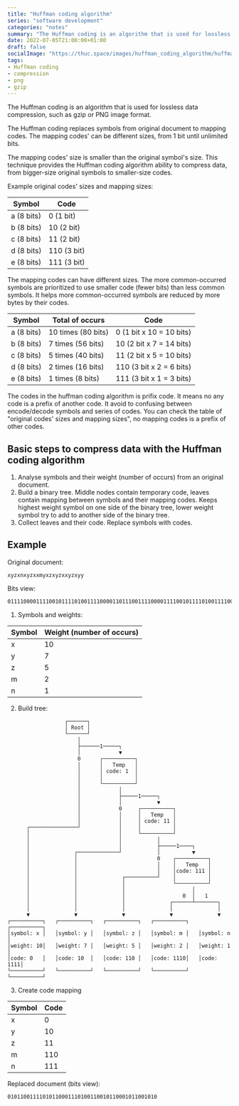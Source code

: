 ```yaml
---
title: "Huffman coding algorithm"
series: "software development"
categories: "notes"
summary: "The Huffman coding is an algorithm that is used for lossless data compression, such as gzip or PNG image format."
date: 2022-07-05T21:00:00+01:00
draft: false
socialImage: "https://thuc.space/images/huffman_coding_algorithm/huffman_coding_algorithm.png"
tags:
- Huffman coding
- compression
- png
- gzip
---
```


The Huffman coding is an algorithm that is used for lossless data compression, such as gzip or PNG image format.

The Huffman coding replaces symbols from original document to mapping codes. The mapping codes' can be different sizes, from 1 bit until unlimited bits.

The mapping codes' size is smaller than the original symbol's size. This technique provides the Huffman coding algorithm ability to compress data, from bigger-size original symbols to smaller-size codes.

Example original codes' sizes and mapping sizes:

| Symbol | Code |
|--------|------|
| a (8 bits) | 0 (1 bit) |
| b (8 bits) | 10 (2 bit) |
| c (8 bits) | 11 (2 bit) |
| d (8 bits) | 110 (3 bit) |
| e (8 bits) | 111 (3 bit) |

The mapping codes can have different sizes. The more common-occurred symbols are prioritized to use smaller code (fewer bits) than less common symbols. It helps more common-occurred symbols are reduced by more bytes by their codes.

| Symbol |  Total of occurs | Code |
|-|-|-|
| a (8 bits) | 10 times (80 bits) | 0 (1 bit x 10 = 10 bits) |
| b (8 bits) | 7 times (56 bits) | 10 (2 bit x 7 = 14 bits) |
| c (8 bits) | 5 times (40 bits) | 11 (2 bit x 5 = 10 bits) |
| d (8 bits) | 2 times (16 bits) | 110 (3 bit x 2 = 6 bits) |
| e (8 bits) | 1 times (8 bits) | 111 (3 bit x 1 = 3 bits) |

The codes in the huffman coding algorithm is prifix code. It means no any code is a prefix of another code. It avoid to confusing between encode/decode symbols and series of codes. You can check the table of "original codes' sizes and mapping sizes", no mapping codes is a prefix of other codes.

## Basic steps to compress data with the Huffman coding algorithm

1. Analyse symbols and their weight (number of occurs) from an original document.
2. Build a binary tree. Middle nodes contain temporary code, leaves contain mapping between symbols and their mapping codes. Keeps highest weight symbol on one side of the binary tree, lower weight symbol try to add to another side of the binary tree.
3. Collect leaves and their code. Replace symbols with codes.

## Example

Original document:

```
xyzxnxyzxxmyxzxyzxxyzxyy
```

Bits view:

```
011110000111100101111010011110000110111001111000011110010111101001111000011110000110110101111001011110000111101001111000011110010111101001111000011110000111100101111010011110000111100101111001
```

1. Symbols and weights:

| Symbol | Weight (number of occurs) |
|-|-|
| x | 10 |
| y | 7 |
| z | 5 |
| m | 2 |
| n | 1 |

2. Build tree:

```
                  ┌──────┐                                              
                  │ Root │                                              
                  └──────┘                                              
                      │                                                 
                      ├──────1─────┐                                    
                      │            ▼                                    
                      0      ┌──────────┐                               
                      │      │   Temp   │                               
                      │      │ code: 1  │                               
                      │      │          │                               
                      │      └──────────┘                               
                      │            │                                    
                      │            ├─────1─────┐                        
                      │            │           ▼                        
                      │            0     ┌──────────┐                   
                      │            │     │   Temp   │                   
                      │            │     │ code: 11 │                   
      ┌───────────────┘            │     │          │                   
      │                            │     └──────────┘                   
      │                            │           │                        
      │                            │           ├─────1────┐             
      │              ┌─────────────┘           │          ▼             
      │              │                         0    ┌──────────┐        
      │              │                         │    │   Temp   │        
      │              │                         │    │code: 111 │        
      │              │              ┌──────────┘    │          │        
      │              │              │               └──────────┘        
      │              │              │                     │             
      │              │              │                  0  │   1         
      │              │              │              ┌──────┴───────┐     
      │              │              │              │              │     
      ▼              ▼              ▼              ▼              ▼     
┌──────────┐   ┌──────────┐   ┌──────────┐   ┌──────────┐   ┌──────────┐
│symbol: x │   │symbol: y │   │symbol: z │   │symbol: m │   │symbol: n │
│weight: 10│   │weight: 7 │   │weight: 5 │   │weight: 2 │   │weight: 1 │
│code: 0   │   │code: 10  │   │code: 110 │   │code: 1110│   │code: 1111│
└──────────┘   └──────────┘   └──────────┘   └──────────┘   └──────────┘
```

3. Create code mapping

| Symbol | Code |
|-|-|
| x | 0 |
| y | 10 |
| z | 11 |
| m | 110 |
| n | 111 |

Replaced document (bits view):

```
01011001111010110001110100110010110001011001010
```
